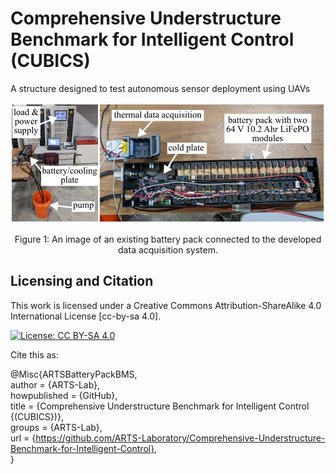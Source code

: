 # Comprehensive Understructure Benchmark for Intelligent Control (CUBICS)
A structure designed to test autonomous  sensor deployment using UAVs


<p align="center">
<img src="media/pack_testing.png" alt="drawing" width="600"/>
</p>
<p align="center">
Figure 1: An image of an existing battery pack connected to the developed data acquisition system.
</p>




## Licensing and Citation

This work is licensed under a Creative Commons Attribution-ShareAlike 4.0 International License [cc-by-sa 4.0].

[![License: CC BY-SA 4.0](https://img.shields.io/badge/License-CC_BY--SA_4.0-lightgrey.svg)](https://creativecommons.org/licenses/by-sa/4.0/)


Cite this as: 

@Misc{ARTSBatteryPackBMS,    
  author = {ARTS-Lab},  
  howpublished = {GitHub},  
  title  = {Comprehensive Understructure Benchmark for Intelligent Control {(CUBICS})},  
  groups = {ARTS-Lab},    
  url    = {https://github.com/ARTS-Laboratory/Comprehensive-Understructure-Benchmark-for-Intelligent-Control},   
}
